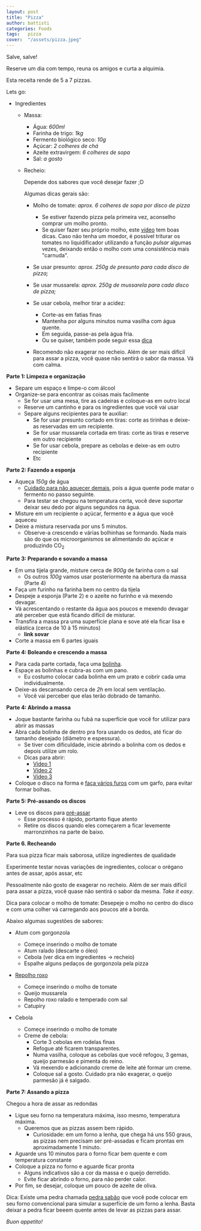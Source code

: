 ```yaml
---
layout: post
title: "Pizza"
author: battisti
categories: Foods
tags:	pizza
cover:  "/assets/pizza.jpeg"
---
```


Salve, salve!

Reserve um dia com tempo, reuna os amigos e curta a alquimia.

Esta receita rende de 5 a 7 pizzas.

Lets go:

* Ingredientes
  * Massa:
    * Água: _600ml_
    * Farinha de trigo: _1kg_
    * Fermento biológico seco: _10g_
    * Açúcar: _2 colheres de chá_
    * Azeite extravirgem: _6 colheres de sopa_
    * Sal: _a gosto_

  * Recheio:

    Depende dos sabores que você desejar fazer ;D

    Algumas dicas gerais são:

    * Molho de tomate: _aprox. 6 colheres de sopa por disco de pizza_
      * Se estiver fazendo pizza pela primeira vez, aconselho comprar um molho pronto.
      * Se quiser fazer seu próprio molho, este [vídeo](https://www.youtube.com/watch?v=jcGvaZRMXPU) tem boas dicas. Caso não tenha um moedor, é possível triturar os tomates no liquidificador utilizando a função *pulsar* algumas vezes, deixando então o molho com uma consistência mais "carnuda".

    * Se usar presunto: _aprox. 250g de presunto para cada disco de pizza;_
    
    * Se usar mussarela: _aprox. 250g de mussarela para cada disco de pizza;_

    * Se usar cebola, melhor tirar a acidez:
      * Corte-as em fatias finas
      * Mantenha por alguns minutos numa vasilha com água quente.
      * Em seguida, passe-as pela água fria.
      * Ou se quiser, também pode seguir essa [dica](https://youtu.be/iJo6BWy5rf4?t=84)

    * Recomendo não exagerar no recheio. Além de ser mais difícil para assar a pizza, você quase não sentirá o sabor da massa. Vá com calma.



**Parte 1: Limpeza e organização**
  * Separe um espaço e limpe-o com álcool
  * Organize-se para encontrar as coisas mais facilmente
    * Se for usar uma mesa, tire as cadeiras e coloque-as em outro local
    * Reserve um cantinho e para os ingredientes que você vai usar
    * Separe alguns recipientes para te auxiliar:
      * Se for usar presunto cortado em tiras: corte as tirinhas e deixe-as reservadas em um recipiente.
      * Se for usar mussarela cortada em tiras: corte as tiras e reserve em outro recipiente
      * Se for usar cebola, prepare as cebolas e deixe-as em outro recipiente
      * Etc



**Parte 2: Fazendo a esponja**

* Aqueça _150g_ de água
  * [Cuidado para não aquecer demais](https://temciencianoteucha.com/2013/08/06/nao-matem-o-fermento/), pois a água quente pode matar o fermento no passo seguinte.
  * Para testar se chegou na temperatura certa, você deve suportar deixar seu dedo por alguns segundos na água.
* Misture em um recipiente o açúcar, fermento e a água que você aqueceu
* Deixe a mistura reservada por uns 5 minutos.
  * Observe-a crescendo e várias bolhinhas se formando. Nada mais são do que os microorganismos se alimentando do açúcar e produzindo CO<sub>2</sub>



**Parte 3: Preparando e sovando a massa**

* Em uma tijela grande, misture cerca de _900g_ de farinha com o sal
  * Os outros _100g_ vamos usar posteriormente na abertura da massa (Parte 4)
* Faça um furinho na farinha bem no centro da tijela
* Despeje a esponja (Parte 2) e o azeite no furinho e vá mexendo devagar.
* Vá acrescentando o restante da água aos poucos e mexendo devagar até perceber que está ficando difícil de misturar.
* Transfira a massa pra uma superfície plana e sove até ela ficar lisa e elástica (cerca de 10 à 15 minutos)
  * **link sovar**
* Corte a massa em 6 partes iguais



**Parte 4: Boleando e crescendo a massa**

* Para cada parte cortada, faça uma [bolinha](https://www.youtube.com/watch?v=WpdIBpU_0kI).
* Espaçe as bolinhas e cubra-as com um pano.
  * Eu costumo colocar cada bolinha em um prato e cobrir cada uma individualmente.
* Deixe-as descansando cerca de _2h_ em local sem ventilação.
  * Você vai perceber que elas terão dobrado de tamanho.



**Parte 4: Abrindo a massa**

* Joque bastante farinha ou fubá na superfície que você for utilizar para abrir as massas
* Abra cada bolinha de dentro pra fora usando os dedos, até ficar do tamanho desejado (diâmetro e espessura).
  * Se tiver com dificuldade, inicie abrindo a bolinha com os dedos e depois utilize um rolo.
  * Dicas para abrir:
    * [Vídeo 1](https://youtu.be/j1g8eUblzo8?t=63)
    * [Vídeo 2](https://www.youtube.com/watch?v=4DjSG-QeOpk)
    * [Vídeo 3](https://www.youtube.com/watch?v=iXyus0Bn4Ks)
* Coloque o disco na forma e [faça vários furos](https://youtu.be/j1g8eUblzo8?t=158) com um garfo, para evitar formar bolhas.



**Parte 5: Pré-assando os discos**

* Leve os discos para [pré-assar](https://youtu.be/j1g8eUblzo8?t=216)
  * Esse processo é rápido, portanto fique atento
  * Retire os discos quando eles começarem a ficar levemente marronzinhos na parte de baixo.



**Parte 6. Recheando**

Para sua pizza ficar mais saborosa, utilize ingredientes de qualidade

Experimente testar novas variações de ingredientes, colocar o orégano antes de assar, após assar, etc

Pessoalmente não gosto de exagerar no recheio. Além de ser mais difícil para assar a pizza, você quase não sentirá o sabor da mesma. _Take it easy_.

Dica para colocar o molho de tomate: Desepeje o molho no centro do disco e com uma colher vá carregando aos poucos até a borda.

Abaixo algumas sugestões de sabores:

  * Atum com gorgonzola
    * Começe inserindo o molho de tomate
    * Atum ralado (descarte o óleo)
    * Cebola (ver dica em ingredientes -> recheio)
    * Espalhe alguns pedaços de gorgonzola pela pizza

  * [Repolho roxo](https://youtu.be/GM50OuzlqW0?t=887)
    * Começe inserindo o molho de tomate
    * Queijo mussarela
    * Repolho roxo ralado e temperado com sal
    * Catupiry

  * Cebola
    * Começe inserindo o molho de tomate
    * Creme de cebola:
      * Corte 3 cebolas em rodelas finas
      * Refogue até ficarem transparentes.
      * Numa vasilha, coloque as cebolas que você refogou, 3 gemas, queijo parmesão e pimenta do reino.
      * Vá mexendo e adicionando creme de leite até formar um creme.
      * Coloque sal a gosto. Cuidado pra não exagerar, o queijo parmesão já é salgado.



**Parte 7: Assando a pizza**

Chegou a hora de assar as redondas

* Ligue seu forno na temperatura máxima, isso mesmo, temperatura máxima.
  * Queremos que as pizzas assem bem rápido.
    * Curiosidade: em um forno a lenha, que chega há uns 550 graus, as pizzas nem precisam ser pré-assadas e ficam prontas em aproximadamente 1 minuto.
* Aguarde uns 10 minutos para o forno ficar bem quente e com temperatura constante
* Coloque a pizza no forno e aguarde ficar pronta
  * Alguns indicativos são a cor da massa e o queijo derretido.
  * Evite ficar abrindo o forno, para não perder calor.
* Por fim, se desejar, coloque um pouco de azeite de oliva.


Dica: Existe uma pedra chamada [pedra sabão](https://www.google.com/search?q=pedra+sab%C3%A3o+pizza&tbm=isch&ved=2ahUKEwirtZjesu3uAhW-NLkGHdqpAykQ2-cCegQIABAA&oq=pedra+sab%C3%A3o+pizza&gs_lcp=CgNpbWcQAzIECAAQHjIGCAAQCBAeMgYIABAIEB5Q_0RY3Udg8EloAHAAeACAAWyIAdEBkgEDMC4ymAEAoAEBqgELZ3dzLXdpei1pbWfAAQE&sclient=img&ei=DTMrYOv6M77p5OUP2tOOyAI&bih=757&biw=1344) que você pode colocar em seu forno convencional para simular a superfície de um forno a lenha. Basta deixar a pedra ficar beeem quente antes de levar as pizzas para assar.

*Buon appetito!*